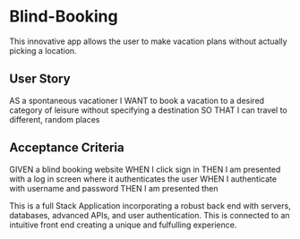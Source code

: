 # Blind-Booking

This innovative app allows the user to make vacation plans without actually picking a location. 

## User Story
AS a spontaneous vacationer
I WANT to book a vacation to a desired category of leisure without specifying a destination
SO THAT I can travel to different, random places

## Acceptance Criteria
GIVEN a blind booking website
WHEN I click sign in
THEN I am presented with a log in screen where it authenticates the user
WHEN I authenticate with username and password
THEN I am presented then 

This is a full Stack Application incorporating a robust back end with servers, databases, advanced APIs, and user authentication. This is connected to an intuitive front end creating a unique and fulfulling experience.

